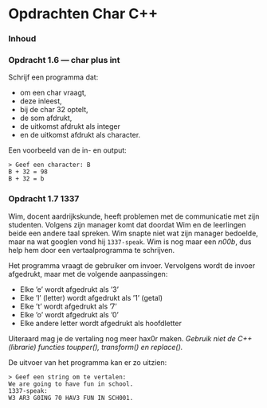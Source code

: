# Opdrachten Char C++[](title-id) <!-- omit in toc -->

### Inhoud[](toc-id) <!-- omit in toc -->

### Opdracht 1.6 — char plus int
Schrijf een programma dat:
- om een char vraagt, 
- deze inleest, 
- bij de char 32 optelt, 
- de som afdrukt, 
- de uitkomst afdrukt als integer 
- en de uitkomst afdrukt als character. 
  
Een voorbeeld van de in- en output:

```console
> Geef een character: B
B + 32 = 98
B + 32 = b
```

### Opdracht 1.7 1337

Wim, docent aardrijkskunde, heeft problemen met de communicatie met zijn studenten.
Volgens zijn manager komt dat doordat Wim en de leerlingen beide een andere taal spreken. 
Wim snapte niet wat zijn manager bedoelde, maar na wat googlen vond hij `1337-speak`. Wim is nog maar een *n00b*, dus help hem door een vertaalprogramma te
schrijven.

Het programma vraagt de gebruiker om invoer. Vervolgens wordt de invoer afgedrukt,
maar met de volgende aanpassingen:
- Elke ’e’ wordt afgedrukt als ’3’
- Elke ’l’ (letter) wordt afgedrukt als ’1’ (getal)
- Elke ’t’ wordt afgedrukt als ’7’
- Elke ’o’ wordt afgedrukt als ’0’
- Elke andere letter wordt afgedrukt als hoofdletter
  
Uiteraard mag je de vertaling nog meer hax0r maken.
*Gebruik niet de C++ (librarie) functies toupper(), transform() en replace().*

De uitvoer van het programma kan er zo
uitzien:
```console
> Geef een string om te vertalen:
We are going to have fun in school.
1337-speak:
W3 AR3 G0ING 70 HAV3 FUN IN SCH001.
```